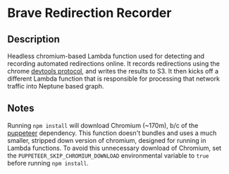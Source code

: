 Brave Redirection Recorder
===

Description
---
Headless chromium-based Lambda function used for detecting and recording
automated redirections online.  It records redirections using the
chrome [devtools protocol](https://chromedevtools.github.io/devtools-protocol/),
and writes the results to S3. It then kicks off a different Lambda function
that is responsible for processing that network traffic into Neptune based
graph.

Notes
---
Running `npm install` will download Chromium (~170m), b/c of the
[puppeteer](https://www.npmjs.com/package/puppeteer) dependency.  This function
doesn't bundles and uses a much smaller, stripped down version of chromium,
designed for running in Lambda functions.  To avoid this unnecessary download
of Chromium, set the `PUPPETEER_SKIP_CHROMIUM_DOWNLOAD` environmental variable
to `true` before running `npm install`.
